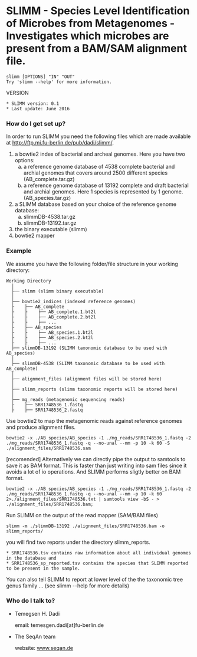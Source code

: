 SLIMM - Species Level Identification of Microbes from Metagenomes - Investigates which microbes are present from a BAM/SAM alignment file.
=================================================================
    slimm [OPTIONS] "IN" "OUT"
    Try 'slimm --help' for more information.

VERSION

    * SLIMM version: 0.1
    * Last update: June 2016
    
### How do I get set up? ###

In order to run SLIMM you need the following files which are made available at http://ftp.mi.fu-berlin.de/pub/dadi/slimm/.

<ol type="1">
	<li> a bowtie2 index of bacterial and archeal genomes. Here you have two options:
		<ol type="a">	
			<li> a reference genome database of 4538 complete bacterial and archial genomes that covers around 2500 different species (AB_complete.tar.gz) </li>
			<li> a reference genome database of 13192 complete and draft bacterial and archial genomes. Here 1 species is represented by 1 genome. (AB_species.tar.gz)</li>
		</ol>
	</li>
	<li> a SLIMM database based on your choice of the reference genome database:
		<ol type="a">
	  		<li> slimmDB-4538.tar.gz </li>
	  		<li> slimmDB-13192.tar.gz </li>
		</ol>
	</li>
	<li> the binary executable (slimm) </li>
	<li> bowtie2 mapper </li>
</ol>

### Example ###

We assume you have the following folder/file structure in your working directory:
```
Working Directory
  │
  ├── slimm (slimm binary executable)
  │
  ├── bowtie2_indices (indexed reference genomes)
  ├    ├── AB_complete
  ├    ├    ├── AB_complete.1.bt2l
  ├    ├    ├── AB_complete.2.bt2l
  ├    ├    ├── ...
  ├    ├── AB_species
  ├    ├    ├── AB_species.1.bt2l
  ├    ├    ├── AB_species.2.bt2l
  ├    ├    ├── ...
  ├── slimmDB-13192 (SLIMM taxonomic database to be used with AB_species)
  │
  ├── slimmDB-4538 (SLIMM taxonomic database to be used with AB_complete)
  │
  ├── alignment_files (alignment files will be stored here)
  │
  ├── slimm_reports (slimm taxonomic reports will be stored here)
  │
  ├── mg_reads (metagenomic sequencing reads) 
  ├    ├── SRR1748536_1.fastq
  ├    ├── SRR1748536_2.fastq
```  

Use bowtie2 to map the metagenomic reads against reference genomes and produce alignment files.

	bowtie2 -x ./AB_species/AB_species -1 ./mg_reads/SRR1748536_1.fastq -2 ./mg_reads/SRR1748536_1.fastq -q --no-unal --mm -p 10 -k 60 -S ./alignment_files/SRR1748536.sam

[recomended] Alternatively we can directly pipe the output to samtools to save it as BAM format. This is faster than just writing into sam files since it avoids a lot of io operations. And SLIMM performs sligtly better on BAM format.
	
	bowtie2 -x ./AB_species/AB_species -1 ./mg_reads/SRR1748536_1.fastq -2 ./mg_reads/SRR1748536_1.fastq -q --no-unal --mm -p 10 -k 60 2>./alignment_files/SRR1748536.txt | samtools view -bS - > ./alignment_files/SRR1748536.bam;

Run SLIMM on the output of the read mapper (SAM/BAM files)
	
	slimm -m ./slimmDB-13192 ./alignment_files/SRR1748536.bam -o slimm_reports/

you will find two reports under the directory slimm_reports. 

	* SRR1748536.tsv contains raw information about all individual genomes in the database and 
	* SRR1748536_sp_reported.tsv contains the species that SLIMM reported to be present in the sample.

You can also tell SLIMM to report at lower level of the the taxonomic tree genus family ... (see slimm --help for more details)

<!---

### Contribution guidelines ###

* Writing tests
* Code review
* Other guidelines --->

### Who do I talk to? ###

* Temegsen H. Dadi 

    email: temesgen.dadi[at]fu-berlin.de

* The SeqAn team 

    website: www.seqan.de
